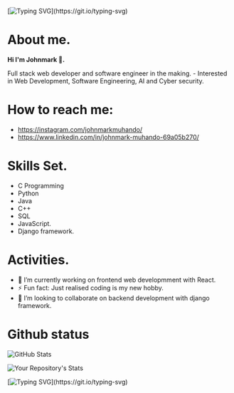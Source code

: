  [![Typing SVG](https://readme-typing-svg.herokuapp.com?font=Fira+Code&pause=1000&random=false&width=435&lines=Welcome+to++my+GitHub!;Have+fun.)](https://git.io/typing-svg)
# About me.
**Hi I'm Johnmark 👋.**
<p>
 Full stack web developer and software engineer in the making.
- Interested in Web Development, Software Engineering, AI and Cyber security.
</p>

 # How to reach me:
- https://instagram.com/johnmarkmuhando/
- https://www.linkedin.com/in/johnmark-muhando-69a05b270/

# Skills Set.
- C Programming
- Python
- Java
- C++
- SQL
- JavaScript.
- Django framework.

# Activities.
- 🔭 I’m currently working on frontend web developmment with React.
- ⚡ Fun fact: Just realised coding is my new hobby. 
- 👯 I’m looking to collaborate on backend development with django framework.


# Github status

![GitHub Stats](https://github-readme-stats.vercel.app/api?username=johnmark287&show_icons=true&theme=radical)


![Your Repository's Stats](https://github-readme-stats.vercel.app/api/top-langs/?username=dancoon&theme=radical)

[![Typing SVG](https://readme-typing-svg.herokuapp.com?font=Fira+Code&pause=1000&color=2C7FF7&random=false&width=435&lines=Adios%2C+%22Mucho+gusto%22.)](https://git.io/typing-svg)
<!--
**johnmark287/johnmark287** is a ✨ _special_ ✨ repository because its `README.md` (this file) appears on your GitHub profile.

Here are some ideas to get you started:

- 🌱 I’m currently learning ...
- 🤔 I’m looking for help with ...
- 💬 Ask me about ...
- 📫 How to reach me: ...
- 😄 Pronouns: ...

- ![Skills on C programming language](./images/rsz_c_programming_language_logo_hd_png_download__transparent_png_image_-_pngitem.jpg) -->
